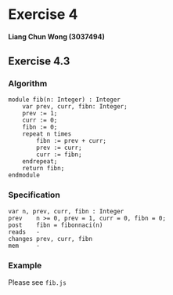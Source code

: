 # Exercise 4
#### Liang Chun Wong (3037494)

## Exercise 4.3
### Algorithm
```
module fib(n: Integer) : Integer
	var prev, curr, fibn: Integer;
	prev := 1;
	curr := 0;
	fibn := 0;
	repeat n times
		fibn := prev + curr;
		prev := curr;
		curr := fibn;
	endrepeat;
	return fibn;
endmodule
```

### Specification
```
var	n, prev, curr, fibn : Integer
prev 	n >= 0, prev = 1, curr = 0, fibn = 0;
post 	fibn = fibonnaci(n)
reads 	-
changes	prev, curr, fibn
mem 	-
```

### Example
Please see `fib.js`
